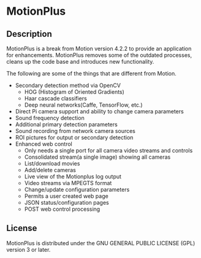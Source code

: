 MotionPlus
=============

## Description

MotionPlus is a break from Motion version 4.2.2 to provide an application for enhancements.  MotionPlus removes some of the outdated processes, cleans up the code base and introduces new functionality.

The following are some of the things that are different from Motion.
- Secondary detection method via OpenCV
  - HOG (Histogram of Oriented Gradients)
  - Haar cascade classifiers
  - Deep neural networks(Caffe, TensorFlow, etc.)
- Direct Pi camera support and ability to change camera parameters
- Sound frequency detection
- Additional primary detection parameters
- Sound recording from network camera sources
- ROI pictures for output or secondary detection
- Enhanced web control
  - Only needs a single port for all camera video streams and controls
  - Consolidated stream(a single image) showing all cameras
  - List/download movies
  - Add/delete cameras
  - Live view of the Motionplus log output
  - Video streams via MPEGTS format
  - Change/update configuration parameters
  - Permits a user created web page
  - JSON status/configuration pages
  - POST web control processing

## License

MotionPlus is distributed under the GNU GENERAL PUBLIC LICENSE (GPL) version 3 or later.


